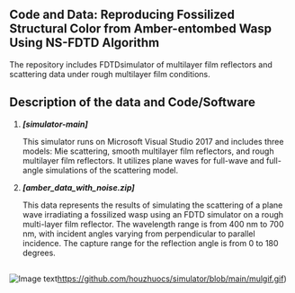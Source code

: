 ## Code and Data: Reproducing Fossilized Structural Color from Amber-entombed Wasp Using NS-FDTD Algorithm

The repository includes FDTDsimulator of multilayer film reflectors and scattering data under rough multilayer film conditions.

## Description of the data and Code/Software

1.  ***[simulator-main]***

    This simulator runs on Microsoft Visual Studio 2017 and includes three models: Mie scattering, smooth multilayer film reflectors, and rough multilayer film reflectors. It utilizes plane waves for full-wave and full-angle simulations of the scattering model.
2.  ***[amber_data_with_noise.zip]***

    This data represents the results of simulating the scattering of a plane wave irradiating a fossilized wasp using an FDTD simulator on a rough multi-layer film reflector. The wavelength range is from 400 nm to 700 nm, with incident angles varying from perpendicular to parallel incidence. The capture range for the reflection angle is from 0 to 180 degrees.

##

![Image text](https://github.com/houzhuocs/simulator/blob/main/mulgif.gif)https://github.com/houzhuocs/simulator/blob/main/mulgif.gif)
